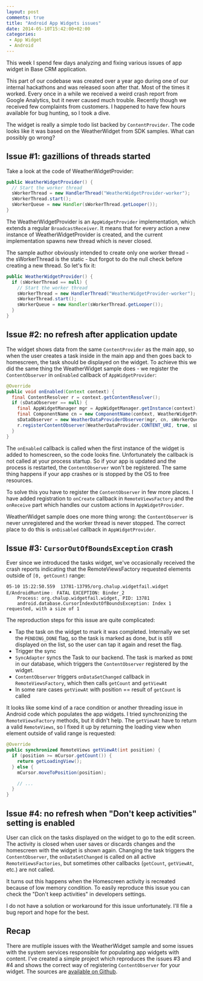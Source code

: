 ```yaml
---
layout: post
comments: true
title: "Android App Widgets issues"
date: 2014-05-10T15:42:00+02:00
categories:
 - App Widget
 - Android
---
```


This week I spend few days analyzing and fixing various issues of app widget in Base CRM application.

This part of our codebase was created over a year ago during one of our internal hackathons and was released soon after that. Most of the times it worked. Every once in a while we received a weird crash report from Google Analytics, but it never caused much trouble. Recently though we received few complaints from customers. I happened to have few hours available for bug hunting, so I took a dive.

The widget is really a simple todo list backed by `ContentProvider`. The code looks like it was based on the WeatherWidget from SDK samples. What can possibly go wrong?

## Issue #1: gazillions of threads started

Take a look at the code of WeatherWidgetProvider: 
``` java
public WeatherWidgetProvider() {
  // Start the worker thread
  sWorkerThread = new HandlerThread("WeatherWidgetProvider-worker");
  sWorkerThread.start();
  sWorkerQueue = new Handler(sWorkerThread.getLooper());
}
```

The WeatherWidgetProvider is an `AppWidgetProvider` implementation, which extends a regular `BroadcastReceiver`. It means that for every action a new instance of WeatherWidgetProvider is created, and the current implementation spawns new thread which is never closed.

The sample author obviously intended to create only one worker thread - the sWorkerThread is the static - but forgot to do the null check before creating a new thread. So let's fix it:
``` java
public WeatherWidgetProvider() {
  if (sWorkerThread == null) {
    // Start the worker thread
    sWorkerThread = new HandlerThread("WeatherWidgetProvider-worker");
    sWorkerThread.start();
    sWorkerQueue = new Handler(sWorkerThread.getLooper());
  }
}
```

## Issue #2: no refresh after application update
The widget shows data from the same `ContentProvider` as the main app, so when the user creates a task inside in the main app and then goes back to homescreen, the task should be displayed on the widget. To achieve this we did the same thing the WeatherWidget sample does - we register the `ContentObserver` in `onEnabled` callback of `AppWidgetProvider`:

``` java
@Override
public void onEnabled(Context context) {
  final ContentResolver r = context.getContentResolver();
  if (sDataObserver == null) {
    final AppWidgetManager mgr = AppWidgetManager.getInstance(context);
    final ComponentName cn = new ComponentName(context, WeatherWidgetProvider.class);
    sDataObserver = new WeatherDataProviderObserver(mgr, cn, sWorkerQueue);
    r.registerContentObserver(WeatherDataProvider.CONTENT_URI, true, sDataObserver);
  }
}
```

The `onEnabled` callback is called when the first instance of the widget is added to homescreen, so the code looks fine. Unfortunately the callback is not called at your process startup. So if your app is updated and the process is restarted, the `ContentObserver` won't be registered. The same thing happens if your app crashes or is stopped by the OS to free resources.

To solve this you have to register the `ContentObserver` in few more places. I have added registration to `onCreate` callback in `RemoteViewsFactory` and the `onReceive` part which handles our custom actions in `AppWidgetProvider`.

WeatherWidget sample does one more thing wrong: the `ContentObserver` is never unregistered and the worker thread is never stopped. The correct place to do this is `onDisabled` callback in `AppWidgetProvider`.

## Issue #3: `CursorOutOfBoundsException` crash
Ever since we introduced the tasks widget, we've occasionally received the crash reports indicating that the RemoteViewsFactory requested elements outside of `[0, getCount)` range:

```
05-10 15:22:50.559  13781-13795/org.chalup.widgetfail.widget E/AndroidRuntime﹕ FATAL EXCEPTION: Binder_2
    Process: org.chalup.widgetfail.widget, PID: 13781
    android.database.CursorIndexOutOfBoundsException: Index 1 requested, with a size of 1
```

The reproduction steps for this issue are quite complicated:

* Tap the task on the widget to mark it was completed. Internally we set the `PENDING_DONE` flag, so the task is marked as done, but is still displayed on the list, so the user can tap it again and reset the flag.
* Trigger the sync
* `SyncAdapter` syncs the Task to our backend. The task is marked as `DONE` in our database, which triggers the `ContentObserver` registered by the widget.
* `ContentObserver` triggers `onDataSetChanged` callback in `RemoteViewsFactory`, which then calls `getCount` and `getViewAt`
* In some rare cases `getViewAt` with position == result of `getCount` is called

It looks like some kind of a race condition or another threading issue in Android code which populates the app widgets. I tried synchronizing the `RemoteViewsFactory` methods, but it didn't help. The `getViewAt` have to return a valid `RemoteViews`, so I fixed it up by returning the loading view when element outside of valid range is requested:

``` java
@Override
public synchronized RemoteViews getViewAt(int position) {
  if (position >= mCursor.getCount()) {
    return getLoadingView();
  } else {
    mCursor.moveToPosition(position);

    // ...
  }
}
```

## Issue #4: no refresh when "Don't keep activities" setting is enabled
User can click on the tasks displayed on the widget to go to the edit screen. The activity is closed when user saves or discards changes and the homescreen with the widget is shown again. Changing the task triggers the `ContentObserver`, the `onDataSetChanged` is called on all active `RemoteViewsFactories`, but sometimes other callbacks (`getCount`, `getViewAt`, etc.) are not called.

It turns out this happens when the Homescreen activity is recreated because of low memory condition. To easily reproduce this issue you can check the "Don't keep activities" in developers settings.

I do not have a solution or workaround for this issue unfortunately. I'll file a bug report and hope for the best.

## Recap
There are mutliple issues with the WeatherWidget sample and some issues with the system services responsible for populating app widgets with content. I've created a simple project which reproduces the issues #3 and #4 and shows the correct way of registering `ContentObserver` for your widget. The sources are [available on Github](https://github.com/chalup/android-widget-fail).
